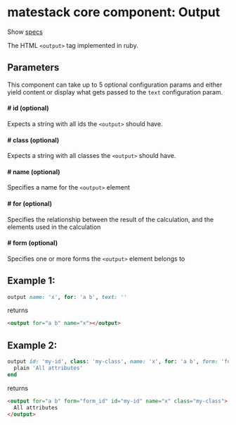 # matestack core component: Output

Show [specs](/spec/usage/components/output_spec.rb)

The HTML `<output>` tag implemented in ruby.

## Parameters

This component can take up to 5 optional configuration params and either yield content or display what gets passed to the `text` configuration param.

#### # id (optional)
Expects a string with all ids the `<output>` should have.

#### # class (optional)
Expects a string with all classes the `<output>` should have.

#### # name (optional)
Specifies a name for the `<output>` element

#### # for (optional)
Specifies the relationship between the result of the calculation, and the elements used in the calculation

#### # form (optional)
Specifies one or more forms the `<output>` element belongs to

## Example 1:

```ruby
output name: 'x', for: 'a b', text: ''
```

returns

```html
<output for="a b" name="x"></output>
```

## Example 2:

```ruby
output id: 'my-id', class: 'my-class', name: 'x', for: 'a b', form: 'form_id' do
  plain 'All attributes'
end
```

returns

```html
<output for="a b" form="form_id" id="my-id" name="x" class="my-class">
  All attributes
</output>
```
